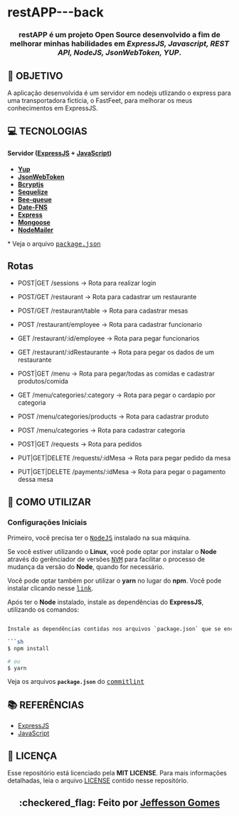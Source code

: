 # restAPP---back


<h3 align="center">

restAPP é um projeto **Open Source** desenvolvido a fim de melhorar minhas habilidades em ***ExpressJS, Javascript, REST API, NodeJS, JsonWebToken, YUP***.

</h3>

## **:rocket: OBJETIVO**

A aplicação desenvolvida é um servidor em nodejs utlizando o express para uma transportadora fictícia, o FastFeet, para melhorar os meus conhecimentos em ExpressJS.

## **:computer: TECNOLOGIAS**


#### **Servidor** ([ExpressJS][expressjs] + [JavaScript][javascript])

  - **[Yup][yup]**
  - **[JsonWebToken][jsonwebtoken]**
  - **[Bcryptjs][bcryptjs]**
  - **[Sequelize][sequelize]**
  - **[Bee-queue](https://github.com/bee-queue/bee-queue)**
  - **[Date-FNS](https://date-fns.org/)**
  - **[Express](https://expressjs.com/)**
  - **[Mongoose](https://mongoosejs.com/)**
  - **[NodeMailer](https://nodemailer.com/about/)**

  \* Veja o arquivo <kbd>[package.json](./sources/website/package.json)</kbd>

## Rotas

- POST|GET        /sessions -> Rota para realizar login

- POST/GET        /restaurant -> Rota para cadastrar um restaurante

- POST/GET        /restaurant/table -> Rota para cadastrar mesas

- POST       /restaurant/employee -> Rota para cadastrar funcionario

- GET        /restaurant/:id/employee -> Rota para pegar funcionarios 

- GET             /restaurant/:idRestaurante -> Rota para pegar os dados de um restaurante

- POST|GET        /menu -> Rota para pegar/todas as comidas e cadastrar produtos/comida

- GET             /menu/categories/:category -> Rota para pegar o cardapio por categoria

- POST            /menu/categories/products -> Rota para cadastrar produto

- POST            /menu/categories -> Rota para cadastrar categoria

- POST|GET        /requests -> Rota para pedidos

- PUT|GET|DELETE  /requests/:idMesa -> Rota para pegar pedido da mesa

- PUT|GET|DELETE  /payments/:idMesa -> Rota para pegar o pagamento dessa mesa


## **:wine_glass: COMO UTILIZAR**

### Configurações Iniciais

Primeiro, você precisa ter o <kbd>[NodeJS](https://nodejs.org/en/download/)</kbd> instalado na sua máquina. 

Se você estiver utilizando o **Linux**, você pode optar por instalar o **Node** através do gerênciador de versões <kbd>[NVM](https://github.com/nvm-sh/nvm)</kbd> para facilitar o processo de mudança da versão do **Node**, quando for necessário.

Você pode optar também por utilizar o **yarn** no lugar do **npm**. Você pode instalar clicando nesse <kbd>[link](https://classic.yarnpkg.com/en/docs/install/#debian-stable)</kbd>.

Após ter o **Node** instalado, instale as dependências do **ExpressJS**, utilizando os comandos:

```sh

Instale as dependências contidas nos arquivos `package.json` que se encontram na raíz do repositório (para o gerenciamento de commits). Para instalar as dependências, basta abrir o terminal no diretório e digitar o comando:

```sh
$ npm install

# ou
$ yarn
```

Veja os arquivos **`package.json`** do <kbd>[commitlint](./package.json)</kbd>


## **:books: REFERÊNCIAS**

- [ExpressJS](https://expressjs.com/en/api.html)
- [JavaScript](https://devdocs.io/javascript/)

## **:page_with_curl: LICENÇA**

Esse repositório está licenciado pela **MIT LICENSE**. Para mais informações detalhadas, leia o arquivo [LICENSE](./LICENSE) contido nesse repositório. 

<h2 align="center">:checkered_flag: Feito por <a href="https://www.linkedin.com/in/jeffesson-gomes-2b36911aa/">Jeffesson Gomes</a></h2>


<!-- Techs -->

[yup]: https://github.com/jquense/yup

[javascript]: https://devdocs.io/javascript/

[jsonwebtoken]: https://jwt.io/introduction/

[expressjs]: https://devdocs.io/express/

[bcryptjs]: https://openbase.io/js/bcryptjs/documentation

[Sequelize]: https://sequelize.org/master/manual/getting-started.html

